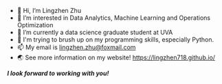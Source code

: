 - 👋 Hi, I’m Lingzhen Zhu
- 👀 I’m interested in Data Analytics, Machine Learning and Operations Optimization
- 🌱 I’m currently a data science graduate student at UVA
- 💞️ I'm trying to brush up on my programming skills, especially Python.
- 📫 My email is lingzhen.zhu@foxmail.com
- 🌏 See more information on my website! https://lingzhen718.github.io/


***I look forward to working with you!***

<!---
Lingzhen718/Lingzhen718 is a ✨ special ✨ repository because its `README.md` (this file) appears on your GitHub profile.
You can click the Preview link to take a look at your changes.
--->
